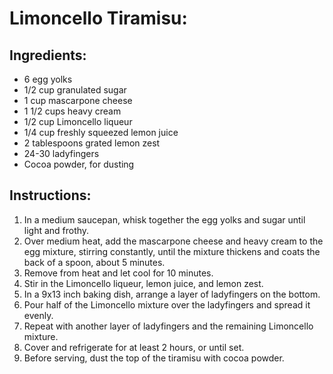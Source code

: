 # Limoncello Tiramisu:

## Ingredients:

- 6 egg yolks
- 1/2 cup granulated sugar
- 1 cup mascarpone cheese
- 1 1/2 cups heavy cream
- 1/2 cup Limoncello liqueur
- 1/4 cup freshly squeezed lemon juice
- 2 tablespoons grated lemon zest
- 24-30 ladyfingers
- Cocoa powder, for dusting

## Instructions:

1. In a medium saucepan, whisk together the egg yolks and sugar until light and frothy.
2. Over medium heat, add the mascarpone cheese and heavy cream to the egg mixture, stirring constantly, until the mixture thickens and coats the back of a spoon, about 5 minutes.
3. Remove from heat and let cool for 10 minutes.
4. Stir in the Limoncello liqueur, lemon juice, and lemon zest.
5. In a 9x13 inch baking dish, arrange a layer of ladyfingers on the bottom.
6. Pour half of the Limoncello mixture over the ladyfingers and spread it evenly.
7. Repeat with another layer of ladyfingers and the remaining Limoncello mixture.
8. Cover and refrigerate for at least 2 hours, or until set.
9. Before serving, dust the top of the tiramisu with cocoa powder.
